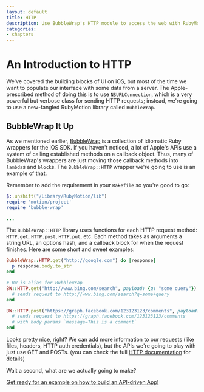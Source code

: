 ```yaml
---
layout: default
title: HTTP
description: Use BubbleWrap's HTTP module to access the web with RubyMotion
categories:
- chapters
---
```


# An Introduction to HTTP

We've covered the building blocks of UI on iOS, but most of the time we want to populate our interface with some data from a server. The Apple-prescribed method of doing this is to use `NSURLConnection`, which is a very powerful but verbose class for sending HTTP requests; instead, we're going to use a new-fangled RubyMotion library called `BubbleWrap`.

## BubbleWrap It Up

As we mentioned earlier, [BubbleWrap][bw] is a collection of idiomatic Ruby wrappers for the iOS SDK. If you haven't noticed, a lot of Apple's APIs use a system of calling established methods on a callback object. Thus, many of BubbleWrap's wrappers are just moving those callback methods into `lambda`s and `block`s. The `BubbleWrap::HTTP` wrapper we're going to use is an example of that.

Remember to add the requirement in your `Rakefile` so you're good to go:

```ruby
$:.unshift("/Library/RubyMotion/lib")
require 'motion/project'
require 'bubble-wrap'

...
```

The `BubbleWrap::HTTP` library uses functions for each HTTP request method: `HTTP.get`, `HTTP.post`, `HTTP.put`, etc. Each method takes as arguments a string URL, an options hash, and a callback block for when the request finishes. Here are some short and sweet examples:

```ruby
BubbleWrap::HTTP.get("http://google.com") do |response|
  p response.body.to_str
end

# BW is alias for BubbleWrap
BW::HTTP.get("http://www.bing.com/search", payload: {q: "some query"}) do |response|
  # sends request to http://www.bing.com/search?q=some+query
end

BW::HTTP.post("https://graph.facebook.com/123123123/comments", payload: {message: "This is a comment"}) do |response|
  # sends request to https://graph.facebook.com/123123123/comments
  # with body params `message=This is a comment`
end
```

Looks pretty nice, right? We can add more information to our requests (like files, headers, HTTP auth credentials), but the APIs we're going to play with just use GET and POSTs. (you can check the full [HTTP documentation][docs] for details)

Wait a second, what are we actually going to make?

[Get ready for an example on how to build an API-driven App!](/10-api-driven-example)

[bw]: http://rubymotion.github.io/BubbleWrap/

[docs]: https://github.com/rubymotion/BubbleWrap/blob/master/motion/http.rb